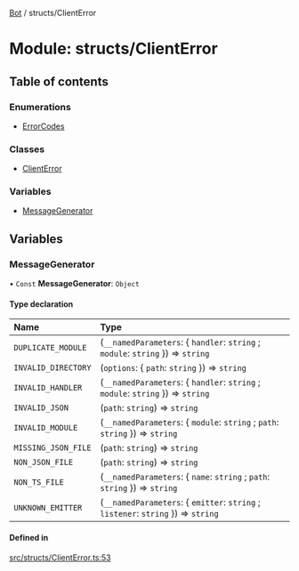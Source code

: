 [Bot](../README.md) / structs/ClientError

# Module: structs/ClientError

## Table of contents

### Enumerations

- [ErrorCodes](../enums/structs_ClientError.ErrorCodes.md)

### Classes

- [ClientError](../classes/structs_ClientError.ClientError.md)

### Variables

- [MessageGenerator](structs_ClientError.md#messagegenerator)

## Variables

### MessageGenerator

• `Const` **MessageGenerator**: `Object`

#### Type declaration

| Name | Type |
| :------ | :------ |
| `DUPLICATE_MODULE` | (`__namedParameters`: { `handler`: `string` ; `module`: `string`  }) => `string` |
| `INVALID_DIRECTORY` | (`options`: { `path`: `string`  }) => `string` |
| `INVALID_HANDLER` | (`__namedParameters`: { `handler`: `string` ; `module`: `string`  }) => `string` |
| `INVALID_JSON` | (`path`: `string`) => `string` |
| `INVALID_MODULE` | (`__namedParameters`: { `module`: `string` ; `path`: `string`  }) => `string` |
| `MISSING_JSON_FILE` | (`path`: `string`) => `string` |
| `NON_JSON_FILE` | (`path`: `string`) => `string` |
| `NON_TS_FILE` | (`__namedParameters`: { `name`: `string` ; `path`: `string`  }) => `string` |
| `UNKNOWN_EMITTER` | (`__namedParameters`: { `emitter`: `string` ; `listener`: `string`  }) => `string` |

#### Defined in

[src/structs/ClientError.ts:53](https://github.com/Norviah/bot/blob/2fe11d0/src/structs/ClientError.ts#L53)
